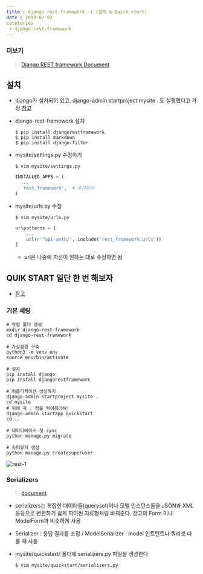 ```yaml
---
title : django rest framework -1 (설치 & Quick start)
date : 2019-07-02
catetories
 - django-rest-framework
---
```




### 더보기

> [Django REST framework Document](https://www.django-rest-framework.org/)



## 설치

- django가 설치되어 있고, django-admin startproject mysite . 도 실행했다고 가정 [참고](https://ychae-leah.tistory.com/131)

- django-rest-framework 설치

  ```shell
  $ pip install djangorestframework
  $ pip install markdown
  $ pip install django-filter
  ```

- mysite/settings.py 수정하기

  ```shell
  $ vim mysite/settings.py
  ```

  ```python
  INSTALLED_APPS = (
  	...
  	'rest_framework',  # 추가하기
  )
  ```

- mysite/urls.py 수정

  ```shell
  $ vim mysite/urls.py
  ```

  ```python
  urlpatterns = [
      ...
      url(r'^api-auth/', include('rest_framework.urls'))
  ]
  ```

  - url은 나중에 자신이 원하는 대로 수정하면 됨



## QUIK START 일단 한 번 해보자

- [참고](https://ychae-leah.tistory.com/131)

### 기본 세팅

  ```shell
# 작업 폴더 생성
mkdir django-rest-framework
cd django-rest-framework
  
# 가상환경 구축
python3 -m venv env
source env/bin/activate  
  
# 설치
pip install django
pip install djangorestframework
  
# 어플리케이션 생성하기
django-admin startproject mysite . 
cd mysite
# 뒤에 꼭 . 점을 찍어줘야해!
django-admin startapp quickstart
cd ..
  
# 데이터베이스 첫 sync
python manage.py migrate
  
# 슈퍼유저 생성
python manage.py createsuperuser
  ```

![rest-1]({{site.url}}{{site.baseurl}}/assets/images/rest-1.png)



### Serializers

>  [document](https://www.django-rest-framework.org/api-guide/serializers/#serializers)

- serializers는 복잡한 데이터들(queryset)이나 모델 인스턴스들을 JSON과 XML 등등으로 변환하기 쉽게 파이썬 자료형처럼 바꿔준다. 장고의 Form 이나 ModelForm과 비슷하게 사용

- Serializer : 응답 결과를 조정 / ModelSerializer : model 인트턴트나 쿼리셋 다룰  때 사용

- mysite/quickstart/ 폴더에 serializers.py 파일을 생성한다

  ```
  $ vim mysite/quickstart/serializers.py
  ```

  